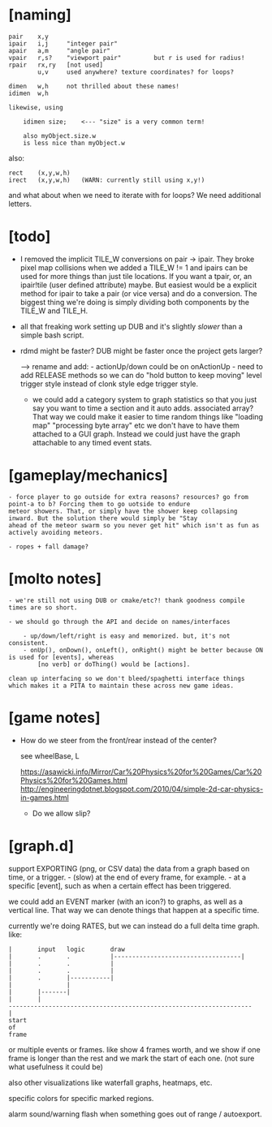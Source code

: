 [naming]
==========================================================================================================================

	pair	x,y
	ipair	i,j		"integer pair"
	apair	a,m		"angle pair"
	vpair	r,s?	"viewport pair"			but r is used for radius! 
	rpair	rx,ry	[not used]
			u,v		used anywhere? texture coordinates? for loops?

	dimen	w,h		not thrilled about these names!
	idimen	w,h

	likewise, using 

		idimen size;	<--- "size" is a very common term!
		
		also myObject.size.w
		is less nice than myObject.w

also:

	rect	(x,y,w,h)
	irect	(x,y,w,h)	(WARN: currently still using x,y!)


and what about when we need to iterate with for loops? We need additional letters.

[todo]
==========================================================================================================================
 - I removed the implicit TILE_W conversions on pair -> ipair. They broke pixel map collisions when we added a TILE_W != 1 
	and ipairs can be used for more things than just tile locations. If you want a tpair, or, an ipair!tile (user defined attribute)
	maybe. But easiest would be a explicit method for ipair to take a pair (or vice versa) and do a conversion. The biggest
	thing we're doing is simply dividing both components by the TILE_W and TILE_H.


 - all that freaking work setting up DUB and it's slightly _slower_ than a simple bash script.
 - rdmd might be faster? DUB might be faster once the project gets larger?

	--> rename and add:
		- actionUp/down could be on onActionUp
		- need to add RELEASE methods so we can do "hold button to keep moving" level trigger style instead of clonk style 
		edge trigger style.

	- we could add a category system to graph statistics so that you just say you want to time a section and it auto adds. 
	associated array? That way we could make it easier to time random things like "loading map" "processing byte array" etc
	we don't have to have them attached to a GUI graph. Instead we could just have the graph attachable to any timed event stats.

[gameplay/mechanics]
==========================================================================================================================
	- force player to go outside for extra reasons? resources? go from point-a to b? Forcing them to go uotside to endure
	meteor showers. That, or simply have the shower keep collapsing inward. But the solution there would simply be "Stay 
	ahead of the meteor swarm so you never get hit" which isn't as fun as actively avoiding meteors.
	
	- ropes + fall damage?


[molto notes]
==========================================================================================================================

	- we're still not using DUB or cmake/etc?! thank goodness compile times are so short.

	- we should go through the API and decide on names/interfaces
	
		- up/down/left/right is easy and memorized. but, it's not consistent.
		- onUp(), onDown(), onLeft(), onRight() might be better because ON is used for [events], whereas
			[no verb] or doThing() would be [actions].
			
	clean up interfacing so we don't bleed/spaghetti interface things which makes it a PITA to maintain these across new game ideas.

[game notes]
==========================================================================================================================

 - How do we steer from the front/rear instead of the center?
	
	see wheelBase, L
	
	https://asawicki.info/Mirror/Car%20Physics%20for%20Games/Car%20Physics%20for%20Games.html
	http://engineeringdotnet.blogspot.com/2010/04/simple-2d-car-physics-in-games.html
	
	
	- Do we allow slip?
	
[graph.d]
==========================================================================================================================

support EXPORTING (png, or CSV data) the data from a graph based on time, or a trigger.
	- (slow) at the end of every frame, for example.
	- at a specific [event], such as when a certain effect has been triggered.

we could add an EVENT marker (with an icon?) to graphs, as well as a vertical line. 
That way we can denote things that happen at a specific time.

currently we're doing RATES, but we can instead do a full delta time graph. like:

	|		input	logic		draw
	|		.		.			|-----------------------------------|
	|		.		.			|
	|		.		.			|
	|		.		|-----------|
	|				|
	|		|-------|
	|		|
	-------------------------------------------------------------------
	|
	start
	of
	frame

or multiple events or frames. like show 4 frames worth, and we show if one frame is longer than the rest and we mark the start of each one.
	(not sure what usefulness it could be)
	
also other visualizations like waterfall graphs, heatmaps, etc.

specific colors for specific marked regions.

alarm sound/warning flash when something goes out of range / autoexport.
